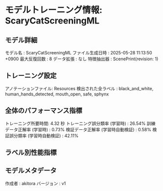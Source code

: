 # モデルトレーニング情報: ScaryCatScreeningML

## モデル詳細
モデル名           : ScaryCatScreeningML
ファイル生成日時   : 2025-05-28 11:13:50 +0900
最大反復回数     : 8
データ拡張       : なし
特徴抽出器       : ScenePrint(revision: 1)

## トレーニング設定
アノテーションファイル: Resources
検出された全ラベル : black_and_white, human_hands_detected, mouth_open, safe, sphynx

## 全体のパフォーマンス指標
トレーニング所要時間: 4.32 秒
トレーニング誤分類率 (学習時) : 26.54%
訓練データ正解率 (学習時) : 0.73%
検証データ正解率 (学習時自動検証) : 0.58%
検証誤分類率 (学習時自動検証) : 42.11%

## ラベル別性能指標

## モデルメタデータ
作成者            : akitora
バージョン          : v1